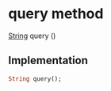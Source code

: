 


# query method








[String](https://api.dart.dev/stable/2.12.3/dart-core/String-class.html) query
()








## Implementation

```dart
String query();
```








